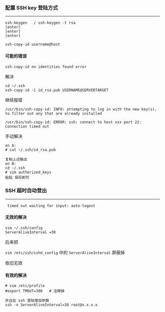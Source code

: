 

### 配置 SSH key 登陆方式
----------
  ```shell
  ssh-keygen   / ssh-keygen -t rsa
  [enter]
  [enter]
  [enter]
  
  ssh-copy-id username@host
  
  ```
  #### 可能的错误
  ```shell
  ssh-copy-id no identities found error
  ```
  解决
  ```
  cd ~/.ssh
  ssh-copy-id -i id_rsa.pub USERNAME@SERVERTARGET
  ```
  继续报错
  ```
  /usr/bin/ssh-copy-id: INFO: attempting to log in with the new key(s), to filter out any that are already installed

  /usr/bin/ssh-copy-id: ERROR: ssh: connect to host xxx port 22: Connection timed out
  ```
  手动解决

   ```
  on A:
  # cat ~/.ssh/id_rsa.pub

  复制上述输出
  on B:
  cd ~/.ssh
  # vim authorized_keys
  粘贴 保存即可
  ```

### SSH 超时自动登出
----------
```shell
 timed out waiting for input: auto-logout
```

  #### 无效的解决
  ```
  vim ~/.ssh/config
  ServerAliveInterval =30
  ```

  后来把 

  `vim /etc/ssh/sshd_config` 中的 `ServerAliveInterval` 屏蔽掉

  依旧无效
  
  #### 有效的解决

  ```
  # vim /etc/profile
  #export TMOUT=300   # 注释掉
  
  并且在 ssh 登陆增加参数
  ssh -o ServerAliveInterval=30 root@x.x.x.x
  ```


